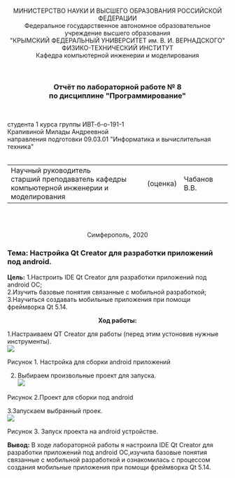 <p align="center">МИНИСТЕРСТВО НАУКИ  И ВЫСШЕГО ОБРАЗОВАНИЯ РОССИЙСКОЙ ФЕДЕРАЦИИ  <br/>
Федеральное государственное автономное образовательное учреждение высшего образования  <br/>
"КРЫМСКИЙ ФЕДЕРАЛЬНЫЙ УНИВЕРСИТЕТ им. В. И. ВЕРНАДСКОГО"  <br/>
ФИЗИКО-ТЕХНИЧЕСКИЙ ИНСТИТУТ  <br/>
Кафедра компьютерной инженерии и моделирования<br/></p>
<br/>

### <p align="center">Отчёт по лабораторной работе № 8<br/> по дисциплине "Программирование"</p>
<br/>

студента 1 курса группы ИВТ-б-о-191-1 <br/>
Крапивиной Милады Андреевной<br/>
направления подготовки 09.03.01 "Информатика и вычислительная техника"  
<br/>

<table>
<tr><td>Научный руководитель<br/> старший преподаватель кафедры<br/> компьютерной инженерии и моделирования</td>
<td>(оценка)</td>
<td>Чабанов В.В.</td>
</tr>
</table>
<br/><br/>

<p align="center">Симферополь, 2020</p>


### Тема: Настройка Qt Creator для разработки приложений под android.

**Цель:**
1.Настроить IDE Qt Creator для разработки приложений под android ОС;<br/>
2.Изучить базовые понятия связанные с мобильной разработкой;<br/>
3.Научиться создавать мобильные приложения при помощи фреймворка Qt 5.14.<br/>

**<p align="center">Ход работы:</p>**

1.Настраиваем QT Creator для работы (перед этим устоновив нужные инструменты).<br/>
![](https://github.com/MiladaKrapivina/LabWorks/blob/master/Лабораторная%20работа%208/Рисунки/ппп.png)

Рисунок 1. Настройка для сборки android приложений

2. Выбираем произвольные проект для запуска.<br/>
![](https://github.com/MiladaKrapivina/LabWorks/blob/master/Лабораторная%20работа%208/Рисунки/2222.png)

Рисунок 2.Проект для сборки под android

3.Запускаем выбранный проек.<br/>
![](https://github.com/MiladaKrapivina/LabWorks/blob/master/Лабораторная%20работа%208/Рисунки/Screenshot_20200406-104615.jpg)

Рисунок 3. Запуск проекта на android устройстве.

**Вывод:** В ходе лабораторной работы я настроила IDE Qt Creator для разработки приложений под android ОС,изучила базовые понятия связанные с мобильной разработкой и ознакомилась с процессом создания мобильные приложения при помощи фреймворка Qt 5.14.
